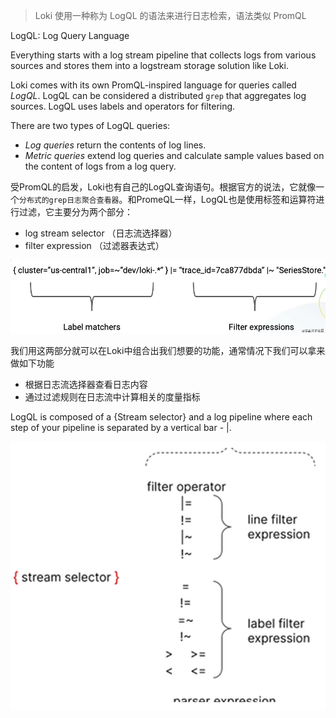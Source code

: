 
> Loki 使用一种称为 LogQL 的语法来进行日志检索，语法类似 PromQL

LogQL: Log Query Language

Everything starts with a log stream pipeline that collects logs from various sources and stores them into a logstream storage solution like Loki.


Loki comes with its own PromQL-inspired language for queries called _LogQL_. LogQL can be considered a distributed `grep` that aggregates log sources. LogQL uses labels and operators for filtering.

There are two types of LogQL queries:
- _Log queries_ return the contents of log lines.
- _Metric queries_ extend log queries and calculate sample values based on the content of logs from a log query.

受PromQL的启发，Loki也有自己的LogQL查询语句。根据官方的说法，它就像一个`分布式的grep日志聚合查看器`。和PromeQL一样，LogQL也是使用标签和运算符进行过滤，它主要分为两个部分：

- log stream selector （日志流选择器）
- filter expression （过滤器表达式）

[![](https://raw.githubusercontent.com/wsgzao/storage-public/master/img/20201103003623.png)](https://raw.githubusercontent.com/wsgzao/storage-public/master/img/20201103003623.png)

我们用这两部分就可以在Loki中组合出我们想要的功能，通常情况下我们可以拿来做如下功能

- 根据日志流选择器查看日志内容
- 通过过滤规则在日志流中计算相关的度量指标


LogQL is composed of a {Stream selector} and a log pipeline where each step of your pipeline is separated by a vertical bar - |.

![](image/Pasted%20image%2020240827170619.png)

